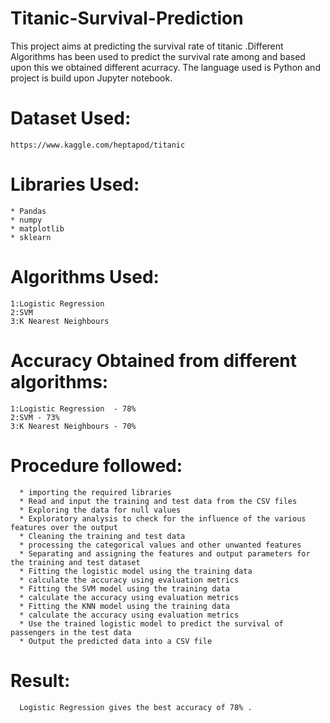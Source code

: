 # Titanic-Survival-Prediction
 This project aims at predicting the survival rate of titanic .Different Algorithms has been used to predict the survival rate among and based upon this we obtained different acurracy.
 The language used is Python and project is build upon Jupyter notebook.
 
 # Dataset Used:
    https://www.kaggle.com/heptapod/titanic
 
 # Libraries Used:
    * Pandas
    * numpy
    * matplotlib
    * sklearn
    
  # Algorithms Used:
    1:Logistic Regression
    2:SVM
    3:K Nearest Neighbours
    
  # Accuracy Obtained from different algorithms:
    1:Logistic Regression  - 78%
    2:SVM - 73%
    3:K Nearest Neighbours - 70%
    
  # Procedure followed:
      * importing the required libraries
      * Read and input the training and test data from the CSV files
      * Exploring the data for null values 
      * Exploratory analysis to check for the influence of the various features over the output
      * Cleaning the training and test data
      * processing the categorical values and other unwanted features
      * Separating and assigning the features and output parameters for the training and test dataset
      * Fitting the logistic model using the training data
      * calculate the accuracy using evaluation metrics
      * Fitting the SVM model using the training data
      * calculate the accuracy using evaluation metrics
      * Fitting the KNN model using the training data
      * calculate the accuracy using evaluation metrics
      * Use the trained logistic model to predict the survival of passengers in the test data
      * Output the predicted data into a CSV file   

# Result: 
      Logistic Regression gives the best accuracy of 78% .
